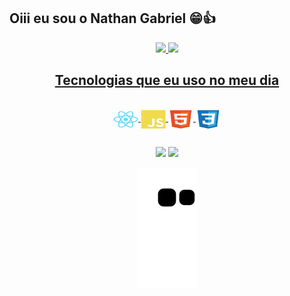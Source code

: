 ## Oiii eu sou o Nathan Gabriel 😁👍
<div align="center">
  <a href="https://github.com/NathanGabrielc">
  <img height="180em" src="https://github-readme-stats.vercel.app/api?username=NathanGabrielc&show_icons=true&theme=dracula&include_all_commits=true&count_private=true"/>
  <img height="180em" src="https://github-readme-stats.vercel.app/api/top-langs/?username=nathangabrielc&layout=compact&langs_count=7&theme=dracula&https://github.com/nathangabrielc/github-readme-stats"/>
     

## Tecnologias que eu uso no meu dia

<div style="display: inline_block"><br>
  
 <img align="center" alt="Nathan-React" height="30" width="40" src="https://raw.githubusercontent.com/devicons/devicon/master/icons/react/react-original.svg">
<img align="center" alt="Nathan-Js" height="30" width="40" src="https://raw.githubusercontent.com/devicons/devicon/master/icons/javascript/javascript-plain.svg">
<img align="center" alt="Nathan-HTML" height="30" width="40" src="https://raw.githubusercontent.com/devicons/devicon/master/icons/html5/html5-original.svg">
<img align="center" alt="Nathan-CSS" height="30" width="40" src="https://raw.githubusercontent.com/devicons/devicon/master/icons/css3/css3-original.svg">

 
</div>
  
  ##
 
<div> 
  
  <a href = "mailto:nathangbrc@gmail.com"><img src="https://img.shields.io/badge/-Gmail-%23333?style=for-the-badge&logo=gmail&logoColor=white" target="_blank"></a>
   <a href="https://www.linkedin.com/in/nathangabrielc/" target="_blank"><img src="https://img.shields.io/badge/-LinkedIn-%230077B5?style=for-the-badge&logo=linkedin&logoColor=white" target="_blank"></a> 

 
  ![Snake animation](https://github.com/rafaballerini/rafaballerini/blob/output/github-contribution-grid-snake.svg)
 
</div>
